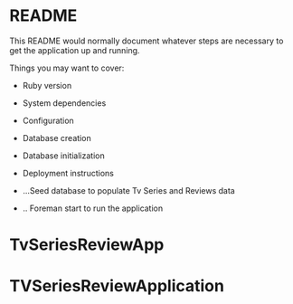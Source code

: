 # README

This README would normally document whatever steps are necessary to get the
application up and running.

Things you may want to cover:

* Ruby version

* System dependencies

* Configuration

* Database creation

* Database initialization


* Deployment instructions


* ...Seed database to populate Tv Series and Reviews data

* .. Foreman start to run the application
# TvSeriesReviewApp
# TVSeriesReviewApplication

